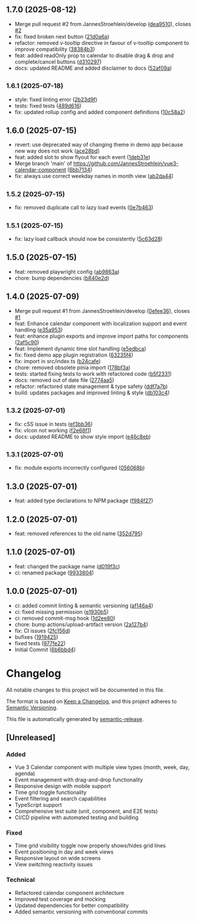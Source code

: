 ## 1.7.0 (2025-08-12)

* Merge pull request #2 from JannesStroehlein/develop ([dea9510](https://github.com/JannesStroehlein/Vue3-Calendar-Component/commit/dea9510)), closes [#2](https://github.com/JannesStroehlein/Vue3-Calendar-Component/issues/2)
* fix: fixed broken next button ([21d0a6a](https://github.com/JannesStroehlein/Vue3-Calendar-Component/commit/21d0a6a))
* refactor: removed v-tooltip directive in favour of v-tooltip component to improve compatibility ([38384b3](https://github.com/JannesStroehlein/Vue3-Calendar-Component/commit/38384b3))
* feat: added readOnly prop to calendar to disable drag & drop and complete/cancel buttons ([d310297](https://github.com/JannesStroehlein/Vue3-Calendar-Component/commit/d310297))
* docs: updated README and added disclaimer to docs ([52af09a](https://github.com/JannesStroehlein/Vue3-Calendar-Component/commit/52af09a))

## <small>1.6.1 (2025-07-18)</small>

* style: fixed linting error ([2b23d9f](https://github.com/JannesStroehlein/Vue3-Calendar-Component/commit/2b23d9f))
* tests: fixed tests ([489d616](https://github.com/JannesStroehlein/Vue3-Calendar-Component/commit/489d616))
* fix: updated rollup config and added component definitions ([10c58a2](https://github.com/JannesStroehlein/Vue3-Calendar-Component/commit/10c58a2))

## 1.6.0 (2025-07-15)

* revert: use deprecated way of changing theme in demo app because new way does not work ([ace28bd](https://github.com/JannesStroehlein/Vue3-Calendar-Component/commit/ace28bd))
* feat: added slot to show flyout for each event ([1deb31e](https://github.com/JannesStroehlein/Vue3-Calendar-Component/commit/1deb31e))
* Merge branch 'main' of https://github.com/JannesStroehlein/vue3-calendar-component ([6bb7134](https://github.com/JannesStroehlein/Vue3-Calendar-Component/commit/6bb7134))
* fix: always use correct weekday names in month view ([ab2da44](https://github.com/JannesStroehlein/Vue3-Calendar-Component/commit/ab2da44))

## <small>1.5.2 (2025-07-15)</small>

* fix: removed duplicate call to lazy load events ([0e7b463](https://github.com/JannesStroehlein/Vue3-Calendar-Component/commit/0e7b463))

## <small>1.5.1 (2025-07-15)</small>

* fix: lazy load callback should now be consistently ([5c63d28](https://github.com/JannesStroehlein/Vue3-Calendar-Component/commit/5c63d28))

## 1.5.0 (2025-07-15)

* feat: removed playwright config ([ab9863a](https://github.com/JannesStroehlein/Vue3-Calendar-Component/commit/ab9863a))
* chore: bump dependencies ([b840e2d](https://github.com/JannesStroehlein/Vue3-Calendar-Component/commit/b840e2d))

## 1.4.0 (2025-07-09)

* Merge pull request #1 from JannesStroehlein/develop ([0efee36](https://github.com/JannesStroehlein/Vue3-Calendar-Component/commit/0efee36)), closes [#1](https://github.com/JannesStroehlein/Vue3-Calendar-Component/issues/1)
* feat: Enhance calendar component with localization support and event handling ([e35a953](https://github.com/JannesStroehlein/Vue3-Calendar-Component/commit/e35a953))
* feat: enhance plugin exports and improve import paths for components ([2af5c90](https://github.com/JannesStroehlein/Vue3-Calendar-Component/commit/2af5c90))
* feat: Implement dynamic time slot handling ([e5edbca](https://github.com/JannesStroehlein/Vue3-Calendar-Component/commit/e5edbca))
* fix: fixed demo app plugin registration ([63235f4](https://github.com/JannesStroehlein/Vue3-Calendar-Component/commit/63235f4))
* fix: import in src/index.ts ([b24cafe](https://github.com/JannesStroehlein/Vue3-Calendar-Component/commit/b24cafe))
* chore: removed obsolete pinia import ([178bf3a](https://github.com/JannesStroehlein/Vue3-Calendar-Component/commit/178bf3a))
* tests: started fixing tests to work with refactored code ([b5f2331](https://github.com/JannesStroehlein/Vue3-Calendar-Component/commit/b5f2331))
* docs: removed out of date file ([2774aa5](https://github.com/JannesStroehlein/Vue3-Calendar-Component/commit/2774aa5))
* refactor: refactored state management & type safety ([ddf7a7b](https://github.com/JannesStroehlein/Vue3-Calendar-Component/commit/ddf7a7b))
* build: updates packages and improved linting & style ([db103c4](https://github.com/JannesStroehlein/Vue3-Calendar-Component/commit/db103c4))

## <small>1.3.2 (2025-07-01)</small>

* fix: cSS issue in tests ([ef3bb36](https://github.com/JannesStroehlein/Vue3-Calendar-Component/commit/ef3bb36))
* fix: vIcon not working ([f2e68f1](https://github.com/JannesStroehlein/Vue3-Calendar-Component/commit/f2e68f1))
* docs: updated README to show style import ([e46c8eb](https://github.com/JannesStroehlein/Vue3-Calendar-Component/commit/e46c8eb))

## <small>1.3.1 (2025-07-01)</small>

* fix: module exports incorrectly configured ([056068b](https://github.com/JannesStroehlein/Vue3-Calendar-Component/commit/056068b))

## 1.3.0 (2025-07-01)

* feat: added type declarations to NPM package ([f984f27](https://github.com/JannesStroehlein/Vue3-Calendar-Component/commit/f984f27))

## 1.2.0 (2025-07-01)

* feat: removed references to the old name ([352d795](https://github.com/JannesStroehlein/Vue3-Calendar-Component/commit/352d795))

## 1.1.0 (2025-07-01)

* feat: changed the package name ([d019f3c](https://github.com/JannesStroehlein/Vue3-Calendar/commit/d019f3c))
* ci: renamed package ([9933804](https://github.com/JannesStroehlein/Vue3-Calendar/commit/9933804))

## 1.0.0 (2025-07-01)

* ci: added commit linting & semantic versioning ([af146a4](https://github.com/JannesStroehlein/Vue3-Calendar/commit/af146a4))
* ci: fixed missing permission ([e1930b5](https://github.com/JannesStroehlein/Vue3-Calendar/commit/e1930b5))
* ci: removed commit-msg hook ([1d2ee80](https://github.com/JannesStroehlein/Vue3-Calendar/commit/1d2ee80))
* chore: bump actions/upload-artifact version ([2a127b4](https://github.com/JannesStroehlein/Vue3-Calendar/commit/2a127b4))
* fix: CI issues ([2fc156d](https://github.com/JannesStroehlein/Vue3-Calendar/commit/2fc156d))
* bufixes ([1919425](https://github.com/JannesStroehlein/Vue3-Calendar/commit/1919425))
* fixed tests ([977fe22](https://github.com/JannesStroehlein/Vue3-Calendar/commit/977fe22))
* Initial Commit ([6b6bbd4](https://github.com/JannesStroehlein/Vue3-Calendar/commit/6b6bbd4))

# Changelog

All notable changes to this project will be documented in this file.

The format is based on [Keep a Changelog](https://keepachangelog.com/en/1.0.0/),
and this project adheres to [Semantic Versioning](https://semver.org/spec/v2.0.0.html).

This file is automatically generated by [semantic-release](https://github.com/semantic-release/semantic-release).

## [Unreleased]

### Added
- Vue 3 Calendar component with multiple view types (month, week, day, agenda)
- Event management with drag-and-drop functionality
- Responsive design with mobile support
- Time grid toggle functionality
- Event filtering and search capabilities
- TypeScript support
- Comprehensive test suite (unit, component, and E2E tests)
- CI/CD pipeline with automated testing and building

### Fixed
- Time grid visibility toggle now properly shows/hides grid lines
- Event positioning in day and week views
- Responsive layout on wide screens
- View switching reactivity issues

### Technical
- Refactored calendar component architecture
- Improved test coverage and mocking
- Updated dependencies for better compatibility
- Added semantic versioning with conventional commits
